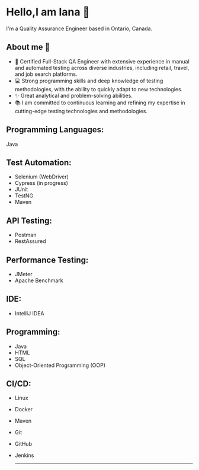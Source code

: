 # Hello,I am Iana :wave:

I'm a Quality Assurance Engineer based in Ontario, Canada.

## About me :herb:
+ :bookmark: Certified Full-Stack QA Engineer with extensive experience in manual and automated testing across diverse industries, including retail, travel, and job search platforms.
+ :computer: Strong programming skills and deep knowledge of testing methodologies, with the ability to quickly adapt to new technologies. 
+ :sparkles: Great analytical and problem-solving abilities.
+ :books: I am committed to continuous learning and refining my expertise in cutting-edge testing technologies and methodologies.

## Programming Languages:
Java

## Test Automation:  
  + Selenium (WebDriver)  
  + Cypress (in progress)  
  + JUnit  
  + TestNG  
  + Maven  

## API Testing:
  + Postman  
  + RestAssured  

## Performance Testing:
  + JMeter  
  + Apache Benchmark  

## IDE:  
  + IntelliJ IDEA  

## Programming:
  + Java  
  + HTML  
  + SQL  
  + Object-Oriented Programming (OOP)  

## CI/CD:  
  + Linux  
  + Docker  
  + Maven  
  + Git  
  + GitHub  
  + Jenkins

    _____
